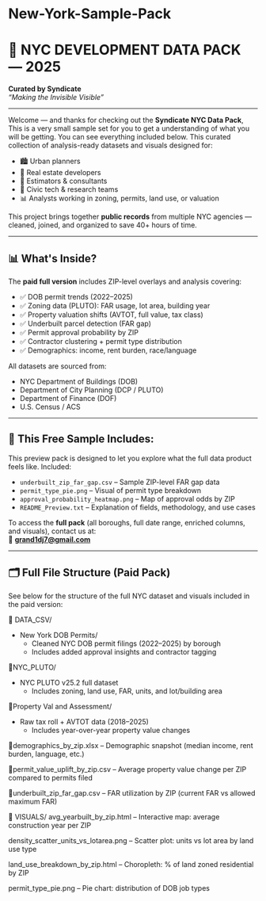 # New-York-Sample-Pack

# 🗽 NYC DEVELOPMENT DATA PACK — 2025  
**Curated by Syndicate**  
*“Making the Invisible Visible”*

---

Welcome — and thanks for checking out the **Syndicate NYC Data Pack**, This is a very small sample set for you to get a understanding of what you will be getting. You can see everything included below.
This curated collection of analysis-ready datasets and visuals designed for:

- 🏙️ Urban planners  
- 🧱 Real estate developers  
- 🧮 Estimators & consultants  
- 🧠 Civic tech & research teams  
- 📊 Analysts working in zoning, permits, land use, or valuation

This project brings together **public records** from multiple NYC agencies — cleaned, joined, and organized to save 40+ hours of time. 

---

## 📊 What's Inside?

The **paid full version** includes ZIP-level overlays and analysis covering:

- ✅ DOB permit trends (2022–2025)
- ✅ Zoning data (PLUTO): FAR usage, lot area, building year
- ✅ Property valuation shifts (AVTOT, full value, tax class)
- ✅ Underbuilt parcel detection (FAR gap)
- ✅ Permit approval probability by ZIP
- ✅ Contractor clustering + permit type distribution
- ✅ Demographics: income, rent burden, race/language

All datasets are sourced from:
- NYC Department of Buildings (DOB)
- Department of City Planning (DCP / PLUTO)
- Department of Finance (DOF)
- U.S. Census / ACS

---

## 🧪 This Free Sample Includes:

This preview pack is designed to let you explore what the full data product feels like. Included:

- `underbuilt_zip_far_gap.csv` – Sample ZIP-level FAR gap data
- `permit_type_pie.png` – Visual of permit type breakdown
- `approval_probability_heatmap.png` – Map of approval odds by ZIP
- `README_Preview.txt` – Explanation of fields, methodology, and use cases

To access the **full pack** (all boroughs, full date range, enriched columns, and visuals), contact us at:  
📧 **grand1dj7@gmail.com**

---

## 🗂️ Full File Structure (Paid Pack)

See below for the structure of the full NYC dataset and visuals included in the paid version:

📁 DATA_CSV/
- New York DOB Permits/
     - Cleaned NYC DOB permit filings (2022–2025) by borough
     - Includes added approval insights and contractor tagging

📁NYC_PLUTO/
- NYC PLUTO v25.2 full dataset
     - Includes zoning, land use, FAR, units, and lot/building area

📁Property Val and Assessment/
- Raw tax roll + AVTOT data (2018–2025)
     - Includes year-over-year property value changes

📁demographics_by_zip.xlsx
    – Demographic snapshot (median income, rent burden, language, etc.)

📁permit_value_uplift_by_zip.csv
  – Average property value change per ZIP compared to permits filed

📁underbuilt_zip_far_gap.csv
   – FAR utilization by ZIP (current FAR vs allowed maximum FAR)

📁 VISUALS/
avg_yearbuilt_by_zip.html
  – Interactive map: average construction year per ZIP

density_scatter_units_vs_lotarea.png
  – Scatter plot: units vs lot area by land use type

land_use_breakdown_by_zip.html
  – Choropleth: % of land zoned residential by ZIP

permit_type_pie.png
  – Pie chart: distribution of DOB job types
